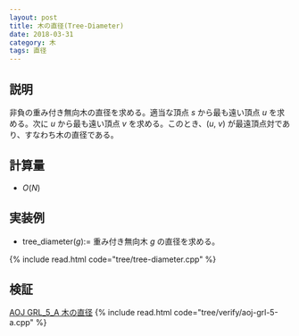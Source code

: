```yaml
---
layout: post
title: 木の直径(Tree-Diameter)
date: 2018-03-31
category: 木
tags: 直径
---
```


## 説明
非負の重み付き無向木の直径を求める。適当な頂点 $s$ から最も遠い頂点 $u$ を求める。次に $u$ から最も遠い頂点 $v$ を求める。このとき、($u$, $v$) が最遠頂点対であり、すなわち木の直径である。

## 計算量
* $O(N)$

## 実装例
* tree_diameter($g$):= 重み付き無向木 $g$ の直径を求める。

{% include read.html code="tree/tree-diameter.cpp" %}

## 検証

[AOJ GRL_5_A 木の直径](http://judge.u-aizu.ac.jp/onlinejudge/description.jsp?id=GRL_5_A&lang=jp)
{% include read.html code="tree/verify/aoj-grl-5-a.cpp" %}
